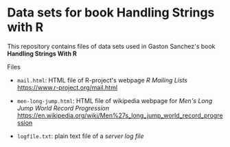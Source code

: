 # Data sets for book Handling Strings with R

This repository contains files of data sets used in Gaston Sanchez's book __Handling Strings With R__

Files

- `mail.html`: HTML file of R-project's webpage _R Mailing Lists_ https://www.r-project.org/mail.html

- `men-long-jump.html`: HTML file of wikipedia webpage for _Men's Long Jump World Record Progression_ 
https://en.wikipedia.org/wiki/Men%27s_long_jump_world_record_progression

- `logfile.txt`: plain text file of a _server log file_


